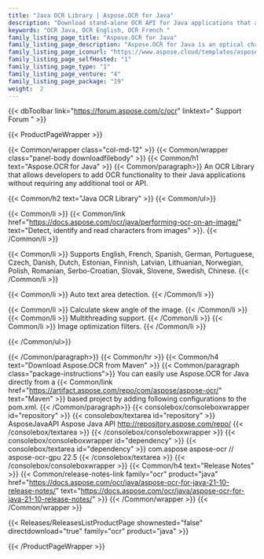 ```yaml
---
title: "Java OCR Library | Aspose.OCR for Java"
description: "Download stand-alone OCR API for Java applications that allows to images to text. "
keywords: "OCR Java, OCR English, OCR French "
family_listing_page_title: "Aspose.OCR for Java"
family_listing_page_description: "Aspose.OCR for Java is an optical character API that allows developers to add OCR functionality to their Java applications without requiring any additional tool or API. Aspose.OCR for Java allows extracting text from images having different fonts and styles - saving the time and effort involved in developing an OCR solution from scratch."
family_listing_page_iconurl: "https://www.aspose.cloud/templates/aspose/App_Themes/V3/images/ocr/272x272/aspose_ocr-for-java-min.png"
family_listing_page_selfHosted: "1"
family_listing_page_type: "1"
family_listing_page_venture: "4"
family_listing_page_package: "19"
weight:  2
---
```


{{< dbToolbar link="https://forum.aspose.com/c/ocr" linktext=" Support Forum " >}}


{{< ProductPageWrapper >}}

<!-- ProductPageContent-->
{{< Common/wrapper class="col-md-12" >}}
{{< Common/wrapper class="panel-body downloadfilebody" >}}
{{< Common/h1 text="Aspose.OCR for Java" >}}
{{< Common/paragraph>}}
An OCR Library that allows developers to add OCR functionality to their Java applications without requiring any additional tool or API.

{{< Common/h2 text="Java OCR Library"  >}}
 {{< Common/ul>}}
 
   {{< Common/li >}} {{< Common/link href="https://docs.aspose.com/ocr/java/performing-ocr-on-an-image/" text="Detect, identify and read characters from images"  >}}. {{< /Common/li >}}

   {{< Common/li >}} Supports English, French, Spanish,&nbsp;German, Portuguese, Czech, Danish, Dutch, Estonian, Finnish, Latvian, Lithuanian, Norwegian, Polish, Romanian, Serbo-Croatian, Slovak, Slovene, Swedish, Chinese. {{< /Common/li >}}

   {{< Common/li >}} Auto text area detection. {{< /Common/li >}}

   {{< Common/li >}} Calculate skew angle of the image. {{< /Common/li >}}
   {{< Common/li >}} Multithreading support. {{< /Common/li >}}
   {{< Common/li >}} Image optimization filters. {{< /Common/li >}}

 {{< /Common/ul>}}


{{< /Common/paragraph>}}
{{< Common/hr >}}
{{< Common/h4 text="Download Aspose.OCR from Maven"  >}}
{{< Common/paragraph class="package-instructions">}}
You can easily use Aspose.OCR for Java directly from a {{< Common/link href="https://artifact.aspose.com/repo/com/aspose/aspose-ocr/" text="Maven"  >}} based project by adding following configurations to the pom.xml.
 {{< /Common/paragraph>}}
{{< consolebox/consoleboxwrapper id="repository" >}}
       {{< consolebox/textarea id="repository" >}} <repository>
    <id>AsposeJavaAPI</id>
    <name>Aspose Java API</name>
    <url>http://repository.aspose.com/repo/</url>
</repository> {{< /consolebox/textarea >}}
{{< /consolebox/consoleboxwrapper >}}
{{< consolebox/consoleboxwrapper id="dependency" >}}
       {{< consolebox/textarea id="dependency" >}} <dependency>
    <groupId>com.aspose</groupId>
    <artifactId>aspose-ocr</artifactId>
// <artifactId>aspose-ocr-gpu</artifactId>
    <version>22.5</version>
</dependency> {{< /consolebox/textarea >}}
{{< /consolebox/consoleboxwrapper >}}
{{< Common/h4 text="Release Notes"  >}}
{{< Common/release-notes-link family="ocr" product="java" href="https://docs.aspose.com/ocr/java/aspose-ocr-for-java-21-10-release-notes/" text="https://docs.aspose.com/ocr/java/aspose-ocr-for-java-21-10-release-notes/"  >}}
{{< /Common/wrapper >}}
{{< /Common/wrapper >}}

<!-- /ProductPageContent-->



<!-- ReleasesListProductPage-->
   {{< Releases/ReleasesListProductPage shownested="false"  directdownload="true" family="ocr" product="java" >}}
<!-- /ReleasesListProductPage-->

{{< /ProductPageWrapper >}}

